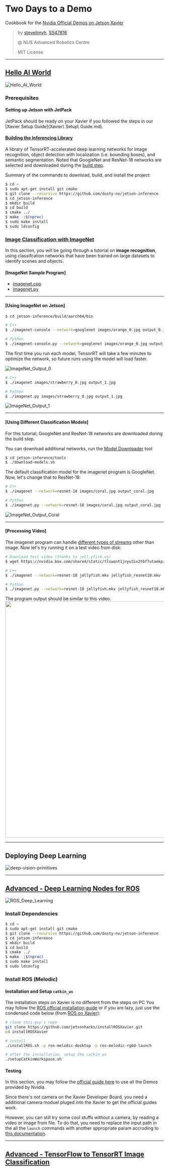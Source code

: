 # Two Days to a Demo

Cookbook for the [Nvidia Official Demos on Jetson Xavier](https://developer.nvidia.com/embedded/twodaystoademo)

> by [stevelimyh](https://github.com/stevelimyh), [SS47816](https://github.com/SS47816)
>
> @ NUS Advanced Robotics Centre
>
> MIT License

---

## [Hello AI World](https://github.com/dusty-nv/jetson-inference#hello-ai-world)
![Hello_AI_World](pics/Hello_AI_World.png)

### Prerequisites
#### Setting up Jetson with JetPack
JetPack should be ready on your Xavier if you followed the steps in our [Xavier Setup Guide](Xavier\ Setup\ Guide.md).

#### [Building the Inferencing Library](https://github.com/dusty-nv/jetson-inference/blob/master/docs/building-repo-2.md)
A library of TensorRT-accelerated deep learning networks for image recognition, object detection with localization (i.e. bounding boxes), and semantic segmentation. Noted that GoogleNet and ResNet-18 networks are selected and downloaded during the [build step](https://github.com/dusty-nv/jetson-inference/blob/master/docs/building-repo-2.md#downloading-models).

Summary of the commands to download, build, and install the project:
```bash
$ cd ~
$ sudo apt-get install git cmake
$ git clone --recursive https://github.com/dusty-nv/jetson-inference
$ cd jetson-inference
$ mkdir build
$ cd build
$ cmake ../
$ make -j$(nproc)
$ sudo make install
$ sudo ldconfig
```

### [Image Classification with ImageNet](https://github.com/dusty-nv/jetson-inference/blob/master/docs/imagenet-console-2.md)
In this section, you will be going through a tutorial on **image recognition**, using classifcation networks that have been trained on large datasets to identify scenes and objects.

#### [ImageNet Sample Program]
- [imagenet.cpp](https://github.com/dusty-nv/jetson-inference/blob/master/examples/imagenet/imagenet.cpp)
- [imagenet.py](https://github.com/dusty-nv/jetson-inference/blob/master/python/examples/imagenet.py)

---

#### [Using ImageNet on Jetson]
```bash
$ cd jetson-inference/build/aarch64/bin

# C++
$ ./imagenet-console --network=googlenet images/orange_0.jpg output_0.jpg     # --network flag is optional (default is googlenet)

# Python
$ ./imagenet-console.py --network=googlenet images/orange_0.jpg output_0.jpg  # --network flag is optional (default is googlenet)

```

The first time you run each model, TensorRT will take a few minutes to optimize the network, so future runs using the model will load faster.

![ImageNet_Output_0](pics/output_0.jpg)

```bash
# C++
$ ./imagenet images/strawberry_0.jpg output_1.jpg

# Python
$ ./imagenet.py images/strawberry_0.jpg output_1.jpg

```

![ImageNet_Output_1](pics/output_1.jpg)

---

#### [Using Different Classification Models]
For this tutorial, GoogleNet and ResNet-18 networks are downloaded during the build step.

You can download additional networks, run the [Model Downloader](https://github.com/dusty-nv/jetson-inference/blob/master/docs/building-repo-2.md#downloading-models) tool

```bash
$ cd jetson-inference/tools
$ ./download-models.sh

```

The default classification model for the imagenet program is GoogleNet. Now, let's change that to ResNet-18:


```bash
# C++
$ ./imagenet --network=resnet-18 images/coral.jpg output_coral.jpg

# Python
$ ./imagenet.py --network=resnet-18 images/coral.jpg output_coral.jpg

```

![ImageNet_Output_Coral](pics/output_coral.jpg)

---

#### [Processing Video]
The imagenet program can handle [different types of streams](https://github.com/dusty-nv/jetson-inference/blob/master/docs/aux-streaming.md) other than image.
Now let's try running it on a test video from disk:

```bash
# Download test video (thanks to jell.yfish.us)
$ wget https://nvidia.box.com/shared/static/tlswont1jnyu3ix2tbf7utaekpzcx4rc.mkv -O jellyfish.mkv

# C++
$ ./imagenet --network=resnet-18 jellyfish.mkv jellyfish_resnet18.mkv

# Python
$ ./imagenet.py --network=resnet-18 jellyfish.mkv jellyfish_resnet18.mkv

```
The program output should be similar to this video.
<a href="https://www.youtube.com/watch?v=GhTleNPXqyU" target="_blank"><img src=https://github.com/dusty-nv/jetson-inference/raw/dev/docs/images/imagenet-jellyfish-video.jpg width="750"></a>

---

## Deploying Deep Learning
![deep-vision-primitives](pics/deep-vision-primitives.png)


---

## [Advanced - Deep Learning Nodes for ROS](https://github.com/dusty-nv/ros_deep_learning)
![ROS_Deep_Learning](pics/ROS_Deep_Learning.png)

### Install Dependencies
```bash
$ cd ~
$ sudo apt-get install git cmake
$ git clone --recursive https://github.com/dusty-nv/jetson-inference
$ cd jetson-inference
$ mkdir build
$ cd build
$ cmake ../
$ make -j$(nproc)
$ sudo make install
$ sudo ldconfig
```

### Install ROS (Melodic)

#### Installation and Setup `catkin_ws`
The installation steps on Xavier is no different from the steps on PC
You may follow the [ROS official installation guide](http://wiki.ros.org/melodic/Installation/Ubuntu) or if you are lazy, just use the condensed code below (from [ROS on Xavier](https://www.jetsonhacks.com/2018/10/26/robot-operating-system-ros-on-nvidia-jetson-agx-xavier-developer-kit/)):

```bash
# clone this guy's repo
git clone https://github.com/jetsonhacks/installROSXavier.git
cd installROSXavier

# install
./installROS.sh -p ros-melodic-desktop -p ros-melodic-rgbd-launch

# after the installation, setup the catkin_ws
./setupCatkinWorkspace.sh
```

#### Testing

In this section, you may follow the [official guide here](https://github.com/dusty-nv/ros_deep_learning) to use all the Demos provided by Nvidia.

Since there's not camera on the Xavier Developer Board, you need a additional camera moduel pluged into the Xavier to get the official guides work. 

However, you can still try some cool stuffs without a camera, by reading a video or image from file. To do that, you need to replace the input path in the all the `launch` commands with another appropriate param accroding to [this documentation](https://github.com/dusty-nv/jetson-inference/blob/master/docs/aux-streaming.md).

---

## [Advanced - TensorFlow to TensorRT Image Classification](https://github.com/NVIDIA-AI-IOT/tf_to_trt_image_classification)
